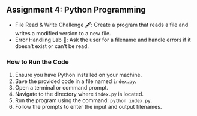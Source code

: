 ## Assignment 4: Python Programming
* File Read & Write Challenge 🖋️: Create a program that reads a file and writes a modified version to a new file.
* Error Handling Lab 🧪: Ask the user for a filename and handle errors if it doesn’t exist or can’t be read.

### How to Run the Code
1. Ensure you have Python installed on your machine.
2. Save the provided code in a file named `index.py`.
3. Open a terminal or command prompt.
4. Navigate to the directory where `index.py` is located.
5. Run the program using the command: `python index.py`.
6. Follow the prompts to enter the input and output filenames.